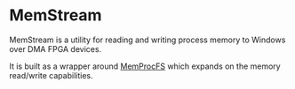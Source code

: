 # MemStream

MemStream is a utility for reading and writing process memory to Windows over DMA FPGA devices. 

It is built as a wrapper around [MemProcFS](#) which expands on the memory read/write capabilities.

